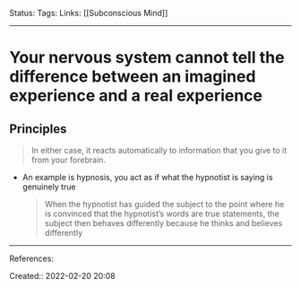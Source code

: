 Status: 
Tags: 
Links: [[Subconscious Mind]]
___

# Your nervous system cannot tell the difference between an imagined experience and a real experience
## Principles
> In either case, it reacts automatically to information that you give to it from your forebrain. 
- An example is hypnosis, you act as if what the hypnotist is saying is genuinely true
	> When the hypnotist has guided the subject to the point where he is convinced that the hypnotist’s words are true statements, the subject then behaves differently because he thinks and believes differently
___
References:

Created:: 2022-02-20 20:08
